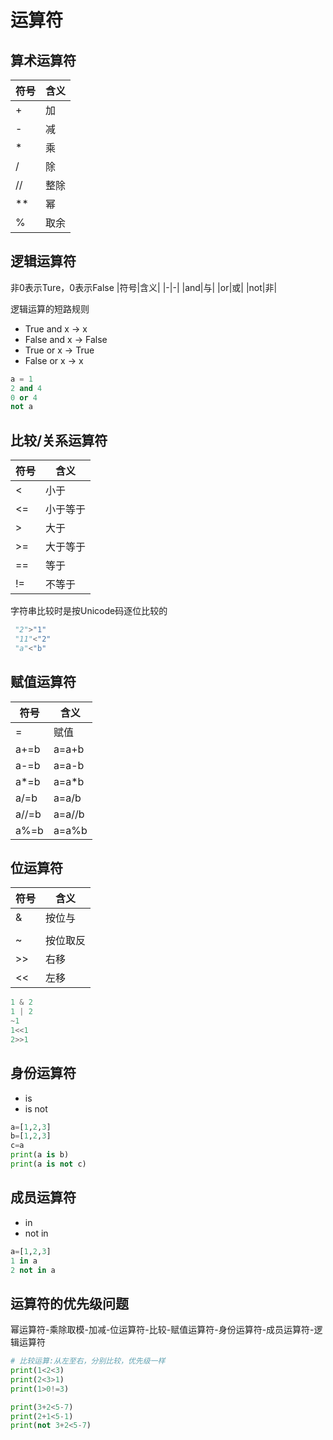 # 运算符
## 算术运算符 
|符号|含义|
|-|-|
|+|加|
|-|减|
|*|乘|
|/|除|
|//|整除|
|**|幂|
|%|取余|

## 逻辑运算符 
非0表示Ture，0表示False
|符号|含义|
|-|-|
|and|与|
|or|或|
|not|非|

逻辑运算的短路规则
* True and x -> x
* False and x -> False
* True or x -> True
* False or x -> x

```python
a = 1
2 and 4
0 or 4
not a
```
## 比较/关系运算符 
|符号|含义|
|-|-|
|<|小于|
|<=|小于等于|
|>|大于|
|>=|大于等于|
|==|等于|
|!=|不等于|

字符串比较时是按Unicode码逐位比较的
```python
 "2">"1" 
 "11"<"2"
 "a"<"b"
```
## 赋值运算符
|符号|含义|
|-|-|
|=|赋值|
|a+=b|a=a+b|
|a-=b|a=a-b|
|a*=b|a=a*b|
|a/=b|a=a/b|
|a//=b|a=a//b|
|a%=b|a=a%b| 
       
## 位运算符 

|符号|含义|
|-|-|
|&|按位与|
|||按位或|
|~|按位取反|
|>>|右移|
|<<|左移|

```python
1 & 2
1 | 2
~1
1<<1
2>>1
```
## 身份运算符 
* is  
* is not
```python
a=[1,2,3]
b=[1,2,3]
c=a
print(a is b)
print(a is not c)
```

## 成员运算符 
* in 
* not in 
```python
a=[1,2,3]
1 in a
2 not in a
```

## 运算符的优先级问题

幂运算符-乘除取模-加减-位运算符-比较-赋值运算符-身份运算符-成员运算符-逻辑运算符
```python
# 比较运算:从左至右，分别比较，优先级一样
print(1<2<3)
print(2<3>1)
print(1>0!=3)
```
```python
print(3+2<5-7)
print(2+1<5-1)
print(not 3+2<5-7)
```